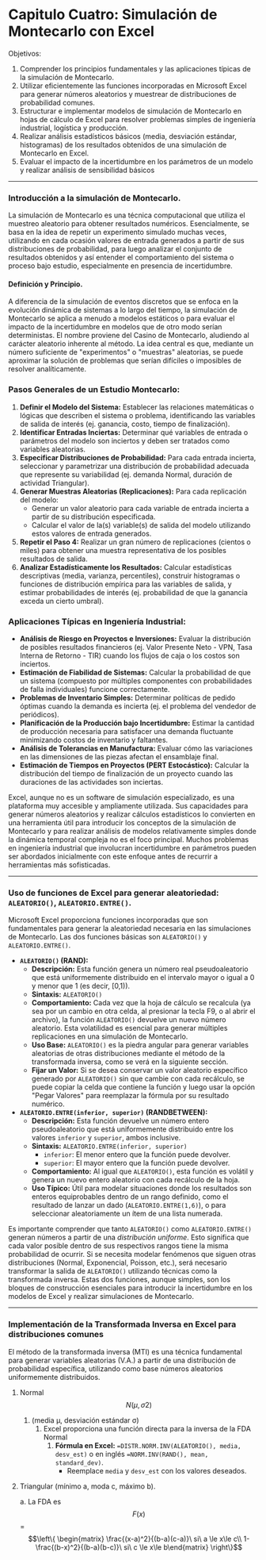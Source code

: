# Capitulo Cuatro: Simulación de Montecarlo con Excel

Objetivos:

1. Comprender los principios fundamentales y las aplicaciones típicas de la simulación de Montecarlo.
2. Utilizar eficientemente las funciones incorporadas en Microsoft Excel para generar números aleatorios y muestrear de distribuciones de probabilidad comunes.
3. Estructurar e implementar modelos de simulación de Montecarlo en hojas de cálculo de Excel para resolver problemas simples de ingeniería industrial, logística y producción.
4. Realizar análisis estadísticos básicos (media, desviación estándar, histogramas) de los resultados obtenidos de una simulación de Montecarlo en Excel.
5. Evaluar el impacto de la incertidumbre en los parámetros de un modelo y realizar análisis de sensibilidad básicos

***

### **Introducción a la simulación de Montecarlo.**

La simulación de Montecarlo es una técnica computacional que utiliza el muestreo aleatorio para obtener resultados numéricos. Esencialmente, se basa en la idea de repetir un experimento simulado muchas veces, utilizando en cada ocasión valores de entrada generados a partir de sus distribuciones de probabilidad, para luego analizar el conjunto de resultados obtenidos y así entender el comportamiento del sistema o proceso bajo estudio, especialmente en presencia de incertidumbre.  &#x20;

#### **Definición y Principio.**&#x20;

A diferencia de la simulación de eventos discretos que se enfoca en la evolución dinámica de sistemas a lo largo del tiempo, la simulación de Montecarlo se aplica a menudo a modelos estáticos o para evaluar el impacto de la incertidumbre en modelos que de otro modo serían deterministas. El nombre proviene del Casino de Montecarlo, aludiendo al carácter aleatorio inherente al método. La idea central es que, mediante un número suficiente de "experimentos" o "muestras" aleatorias, se puede aproximar la solución de problemas que serían difíciles o imposibles de resolver analíticamente.  &#x20;

### **Pasos Generales de un Estudio Montecarlo:**

1. **Definir el Modelo del Sistema:** Establecer las relaciones matemáticas o lógicas que describen el sistema o problema, identificando las variables de salida de interés (ej. ganancia, costo, tiempo de finalización).
2. **Identificar Entradas Inciertas:** Determinar qué variables de entrada o parámetros del modelo son inciertos y deben ser tratados como variables aleatorias.
3. **Especificar Distribuciones de Probabilidad:** Para cada entrada incierta, seleccionar y parametrizar una distribución de probabilidad adecuada que represente su variabilidad (ej. demanda Normal, duración de actividad Triangular).
4. **Generar Muestras Aleatorias (Replicaciones):** Para cada replicación del modelo:
   * Generar un valor aleatorio para cada variable de entrada incierta a partir de su distribución especificada.
   * Calcular el valor de la(s) variable(s) de salida del modelo utilizando estos valores de entrada generados.
5. **Repetir el Paso 4:** Realizar un gran número de replicaciones (cientos o miles) para obtener una muestra representativa de los posibles resultados de salida.
6. **Analizar Estadísticamente los Resultados:** Calcular estadísticas descriptivas (media, varianza, percentiles), construir histogramas o funciones de distribución empírica para las variables de salida, y estimar probabilidades de interés (ej. probabilidad de que la ganancia exceda un cierto umbral).

### **Aplicaciones Típicas en Ingeniería Industrial:**

* **Análisis de Riesgo en Proyectos e Inversiones:** Evaluar la distribución de posibles resultados financieros (ej. Valor Presente Neto - VPN, Tasa Interna de Retorno - TIR) cuando los flujos de caja o los costos son inciertos.  &#x20;
* **Estimación de Fiabilidad de Sistemas:** Calcular la probabilidad de que un sistema (compuesto por múltiples componentes con probabilidades de falla individuales) funcione correctamente.
* **Problemas de Inventario Simples:** Determinar políticas de pedido óptimas cuando la demanda es incierta (ej. el problema del vendedor de periódicos).  &#x20;
* **Planificación de la Producción bajo Incertidumbre:** Estimar la cantidad de producción necesaria para satisfacer una demanda fluctuante minimizando costos de inventario y faltantes.
* **Análisis de Tolerancias en Manufactura:** Evaluar cómo las variaciones en las dimensiones de las piezas afectan el ensamblaje final.
* **Estimación de Tiempos en Proyectos (PERT Estocástico):** Calcular la distribución del tiempo de finalización de un proyecto cuando las duraciones de las actividades son inciertas.  &#x20;

Excel, aunque no es un software de simulación especializado, es una plataforma muy accesible y ampliamente utilizada. Sus capacidades para generar números aleatorios y realizar cálculos estadísticos lo convierten en una herramienta útil para introducir los conceptos de la simulación de Montecarlo y para realizar análisis de modelos relativamente simples donde la dinámica temporal compleja no es el foco principal. Muchos problemas en ingeniería industrial que involucran incertidumbre en parámetros pueden ser abordados inicialmente con este enfoque antes de recurrir a herramientas más sofisticadas.  &#x20;

***

### **Uso de funciones de Excel para generar aleatoriedad: `ALEATORIO()`, `ALEATORIO.ENTRE()`.**

Microsoft Excel proporciona funciones incorporadas que son fundamentales para generar la aleatoriedad necesaria en las simulaciones de Montecarlo. Las dos funciones básicas son `ALEATORIO()` y `ALEATORIO.ENTRE()`.

* **`ALEATORIO()` (RAND):**
  * **Descripción:** Esta función genera un número real pseudoaleatorio que está uniformemente distribuido en el intervalo mayor o igual a 0 y menor que 1 (es decir, \[0,1)).  &#x20;
  * **Sintaxis:** `ALEATORIO()`
  * **Comportamiento:** Cada vez que la hoja de cálculo se recalcula (ya sea por un cambio en otra celda, al presionar la tecla F9, o al abrir el archivo), la función `ALEATORIO()` devuelve un nuevo número aleatorio. Esta volatilidad es esencial para generar múltiples replicaciones en una simulación de Montecarlo.
  * **Uso Base:** `ALEATORIO()` es la piedra angular para generar variables aleatorias de otras distribuciones mediante el método de la transformada inversa, como se verá en la siguiente sección.
  * **Fijar un Valor:** Si se desea conservar un valor aleatorio específico generado por `ALEATORIO()` sin que cambie con cada recálculo, se puede copiar la celda que contiene la función y luego usar la opción "Pegar Valores" para reemplazar la fórmula por su resultado numérico.  &#x20;
* **`ALEATORIO.ENTRE(inferior, superior)` (RANDBETWEEN):**
  * **Descripción:** Esta función devuelve un número entero pseudoaleatorio que está uniformemente distribuido entre los valores `inferior` y `superior`, ambos inclusive.  &#x20;
  * **Sintaxis:** `ALEATORIO.ENTRE(inferior, superior)`
    * `inferior`: El menor entero que la función puede devolver.
    * `superior`: El mayor entero que la función puede devolver.
  * **Comportamiento:** Al igual que `ALEATORIO()`, esta función es volátil y genera un nuevo entero aleatorio con cada recálculo de la hoja.
  * **Uso Típico:** Útil para modelar situaciones donde los resultados son enteros equiprobables dentro de un rango definido, como el resultado de lanzar un dado (`ALEATORIO.ENTRE(1,6)`), o para seleccionar aleatoriamente un ítem de una lista numerada.

Es importante comprender que tanto `ALEATORIO()` como `ALEATORIO.ENTRE()` generan números a partir de una _distribución uniforme_. Esto significa que cada valor posible dentro de sus respectivos rangos tiene la misma probabilidad de ocurrir. Si se necesita modelar fenómenos que siguen otras distribuciones (Normal, Exponencial, Poisson, etc.), será necesario transformar la salida de `ALEATORIO()` utilizando técnicas como la transformada inversa. Estas dos funciones, aunque simples, son los bloques de construcción esenciales para introducir la incertidumbre en los modelos de Excel y realizar simulaciones de Montecarlo.&#x20;

***

### Implementación de la Transformada Inversa en Excel para distribuciones comunes

El método de la transformada inversa (MTI) es una técnica fundamental para generar variables aleatorias (V.A.) a partir de una distribución de probabilidad específica, utilizando como base números aleatorios uniformemente distribuidos.

1.  Normal $$N(μ,σ2)$$

    1. &#x20;(media μ, desviación estándar σ)
       1. Excel proporciona una función directa para la inversa de la FDA Normal
          1. **Fórmula en Excel:** `=DISTR.NORM.INV(ALEATORIO(), media, desv_est)` o en inglés `=NORM.INV(RAND(), mean, standard_dev)`.  &#x20;
             * Reemplace `media` y `desv_est` con los valores deseados.&#x20;


2.  Triangular (mínimo a, moda c, máximo b).

    a. La FDA es $$F(x)$$ = $$\left\{ \begin{matrix} \frac{(x-a)^2}{(b-a)(c-a)}\  si\ a \le x\le c\\ 1- \frac{(b-x)^2}{(b-a)(b-c)}\  si\ c \le x\le b\end{matrix} \right\}$$

